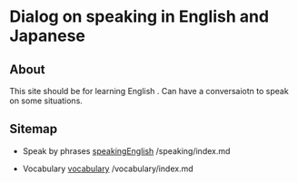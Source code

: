 # Dialog on speaking in English and Japanese

## About
This site should be for learning English . Can have a conversaiotn to speak on some situations.

## Sitemap

* Speak by phrases
[speakingEnglish](speaking/index.md) /speaking/index.md

* Vocabulary
[vocabulary](vocabulary/index.md) /vocabulary/index.md

